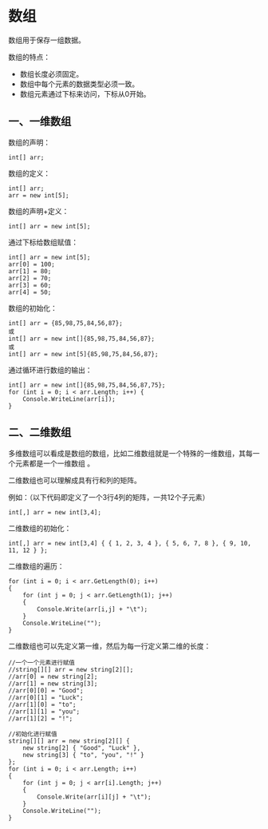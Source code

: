 # 数组

数组用于保存一组数据。

数组的特点：

- 数组长度必须固定。
- 数组中每个元素的数据类型必须一致。
- 数组元素通过下标来访问，下标从0开始。

## 一、一维数组

数组的声明：

```
int[] arr;
```

数组的定义：

```
int[] arr;
arr = new int[5];
```

数组的声明+定义：

```
int[] arr = new int[5];
```

通过下标给数组赋值：

```
int[] arr = new int[5];
arr[0] = 100;
arr[1] = 80;
arr[2] = 70;
arr[3] = 60;
arr[4] = 50;
```

数组的初始化：

```
int[] arr = {85,98,75,84,56,87};
或
int[] arr = new int[]{85,98,75,84,56,87};
或
int[] arr = new int[5]{85,98,75,84,56,87};
```

通过循环进行数组的输出：

```
int[] arr = new int[]{85,98,75,84,56,87,75};
for (int i = 0; i < arr.Length; i++) {
	Console.WriteLine(arr[i]);
}
```

## 二、二维数组

 多维数组可以看成是数组的数组，比如二维数组就是一个特殊的一维数组，其每一个元素都是一个一维数组 。

二维数组也可以理解成具有行和列的矩阵。

例如：（以下代码即定义了一个3行4列的矩阵，一共12个子元素）

```
int[,] arr = new int[3,4];
```

二维数组的初始化：

```
int[,] arr = new int[3,4] { { 1, 2, 3, 4 }, { 5, 6, 7, 8 }, { 9, 10, 11, 12 } };
```

二维数组的遍历：

```
for (int i = 0; i < arr.GetLength(0); i++)
{
    for (int j = 0; j < arr.GetLength(1); j++)
    {
    	Console.Write(arr[i,j] + "\t");
    }
    Console.WriteLine("");
}
```

二维数组也可以先定义第一维，然后为每一行定义第二维的长度：

```
//一个一个元素进行赋值
//string[][] arr = new string[2][];
//arr[0] = new string[2];
//arr[1] = new string[3];
//arr[0][0] = "Good";
//arr[0][1] = "Luck";
//arr[1][0] = "to";
//arr[1][1] = "you";
//arr[1][2] = "!";

//初始化进行赋值
string[][] arr = new string[2][] {
    new string[2] { "Good", "Luck" },
    new string[3] { "to", "you", "!" }
};
for (int i = 0; i < arr.Length; i++)
{
    for (int j = 0; j < arr[i].Length; j++)
    {
    	Console.Write(arr[i][j] + "\t");
    }
    Console.WriteLine("");
}
```

